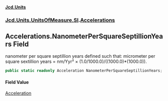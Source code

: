 #### [Jcd.Units](index.md 'index')

### [Jcd.Units.UnitsOfMeasure.SI](Jcd.Units.UnitsOfMeasure.SI.md 'Jcd.Units.UnitsOfMeasure.SI').[Accelerations](Accelerations.md 'Jcd.Units.UnitsOfMeasure.SI.Accelerations')

## Accelerations.NanometerPerSquareSeptillionYears Field

nanometer per square septillion years defined such that: micrometer per square sextillion years = nm/Yyr² ×
(1.0/1000.0)/((1000.0)*(1000.0)).

```csharp
public static readonly Acceleration NanometerPerSquareSeptillionYears;
```

#### Field Value

[Acceleration](Acceleration.md 'Jcd.Units.UnitTypes.Acceleration')